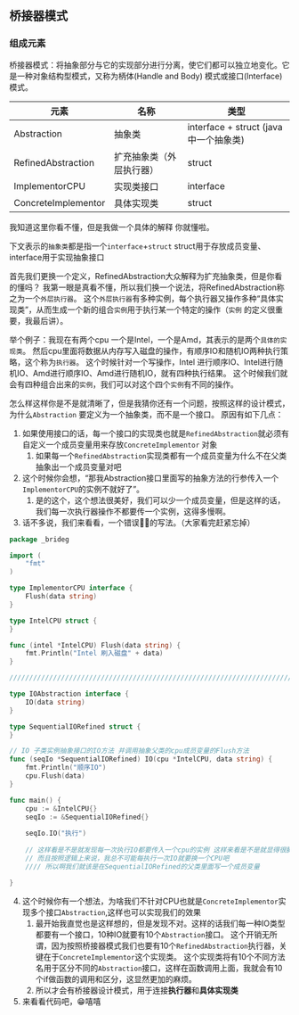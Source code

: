 ## 桥接器模式

### 组成元素

桥接器模式：将抽象部分与它的实现部分进行分离，使它们都可以独立地变化。它是一种对象结构型模式，又称为柄体(Handle and Body)
模式或接口(Interface)模式。

| 元素                  | 名称           | 类型                              |
|---------------------|--------------|---------------------------------|
| Abstraction         | 抽象类          | interface + struct (java中一个抽象类) |
| RefinedAbstraction  | 扩充抽象类（外层执行器） | struct                          |
| ImplementorCPU      | 实现类接口        | interface                       |
| ConcreteImplementor | 具体实现类        | struct                          |

我知道这里你看不懂，但是我做一个具体的解释 你就懂啦。

下文表示的`抽象类`都是指一个`interface`+`struct` struct用于存放成员变量、interface用于实现抽象接口

首先我们更换一个定义，RefinedAbstraction大众解释为扩充抽象类，但是你看的懂吗？
我第一眼是真看不懂，所以我们换一个说法，将RefinedAbstraction称之为一个`外层执行器`。
这个`外层执行器`有多种实例，每个执行器又操作多种“具体实现类”，从而生成一个新的组合`实例`用于执行某一个特定的操作（`实例`
的定义很重要，我最后讲）。

举个例子：我现在有两个cpu 一个是Intel，一个是Amd，其表示的是两个`具体的实现类`。
然后cpu里面将数据从内存写入磁盘的操作，有顺序IO和随机IO两种执行策略，这个称为`执行器`。
这个时候针对一个写操作，Intel 进行顺序IO、Intel进行随机IO、Amd进行顺序IO、Amd进行随机IO，就有四种执行结果。
这个时候我们就会有四种组合出来的`实例`，我们可以对这个四个`实例`有不同的操作。

怎么样这样你是不是就清晰了，但是我猜你还有一个问题，按照这样的设计模式，为什么`Abstraction` 要定义为一个抽象类，而不是一个接口。
原因有如下几点：

1. 如果使用接口的话，每一个接口的实现类也就是`RefinedAbstraction`就必须有自定义一个成员变量用来存放`ConcreteImplementor`
   对象
    1. 如果每一个`RefinedAbstraction`实现类都有一个成员变量为什么不在父类抽象出一个成员变量对吧
2. 这个时候你会想，“那我Abstraction接口里面写的抽象方法的行参传入一个`ImplementorCPU`的实例不就好了”。
    1. 是的这个，这个想法很美好，我们可以少一个成员变量，但是这样的话，我们每一次执行器操作不都要传一个实例，这得多慢啊。
3. 话不多说，我们来看看，一个错误🙅❌的写法。（大家看完赶紧忘掉）

```go
package _brideg

import (
	"fmt"
)

type ImplementorCPU interface {
	Flush(data string)
}

type IntelCPU struct {
}

func (intel *IntelCPU) Flush(data string) {
	fmt.Println("Intel 刷入磁盘" + data)
}

//////////////////////////////////////////////////////////////////////////

type IOAbstraction interface {
	IO(data string)
}

type SequentialIORefined struct {
}

// IO 子类实例抽象接口的IO方法 并调用抽象父类的cpu成员变量的Flush方法
func (seqIo *SequentialIORefined) IO(cpu *IntelCPU, data string) {
	fmt.Println("顺序IO")
	cpu.Flush(data)
}

func main() {
	cpu := &IntelCPU{}
	seqIo := &SequentialIORefined{}
	
	seqIo.IO("执行")
	
	// 这样看是不是就发现每一次执行IO都要传入一个cpu的实例 这样来看是不是就显得很臃肿
	// 而且按照逻辑上来说，我总不可能每执行一次IO就要换一个CPU吧
	//// 所以啊我们就该是在SequentialIORefined的父类里面写一个成员变量

}


```

4. 这个时候你有一个想法，为啥我们不针对CPU也就是`ConcreteImplementor`实现多个接口`Abstraction`,这样也可以实现我们的效果
    1. 最开始我直觉也是这样想的，但是发现不对。这样的话我们每一种IO类型都要有一个接口，10种IO就要有10个`Abstraction`接口。
       这个开销无所谓，因为按照桥接器模式我们也要有10个`RefinedAbstraction`执行器，关键在于`ConcreteImplementor`这个实现类。
       这个实现类将有10个不同方法名用于区分不同的`Abstraction`接口，这样在函数调用上面，我就会有10个if做函数的调用和区分，这显然更加的麻烦。
    2. 所以才会有桥接器设计模式，用于连接**执行器**和**具体实现类**
5. 来看看代码吧，😁嘻嘻





